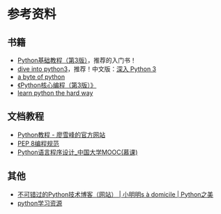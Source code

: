 # 参考资料

## 书籍
  * [Python基础教程（第3版）](https://book.douban.com/subject/27667375/)，推荐的入门书！
  * [dive into python3](https://diveintopython3.problemsolving.io/)，推荐！中文版：[深入 Python 3](http://www.ttlsa.com/docs/dive-into-python3/)
  * [a byte of python](https://python.swaroopch.com/)
  * [《Python核心编程（第3版）》](https://book.douban.com/subject/26801374/)
  * [learn python the hard way](https://www.amazon.com/Learn-Python-Hard-Way-Introduction/dp/0321884914)



## 文档教程

  * [Python教程 - 廖雪峰的官方网站](https://www.liaoxuefeng.com/wiki/0014316089557264a6b348958f449949df42a6d3a2e542c000)
  * [PEP 8编程规范](https://www.python.org/dev/peps/pep-0008/)
  * [Python语言程序设计_中国大学MOOC(慕课)](https://www.icourse163.org/learn/BIT-268001?tid=1461953449#/learn/announce)


## 其他
  * [不可错过的Python技术博客（网站） | 小明明s à domicile | Python之美](http://www.dongwm.com/archives/%E4%B8%8D%E5%8F%AF%E9%94%99%E8%BF%87%E7%9A%84Python%E6%8A%80%E6%9C%AF%E5%8D%9A%E5%AE%A2/)
  * [python学习资源](https://x-team.com/blog/essential-python-resources/)

